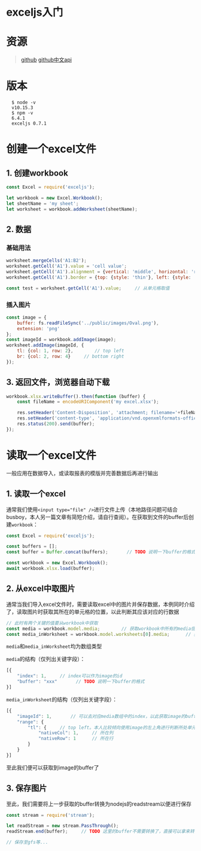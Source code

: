 # exceljs入门

# 资源
>[github](https://github.com/exceljs/exceljs)
>[github中文api](https://github.com/exceljs/exceljs/blob/master/README_zh.md)

# 版本
```shell
  $ node -v
  v10.15.3
  $ npm -v
  6.4.1
  exceljs 0.7.1
```

# 创建一个excel文件
## 1. 创建workbook
```javascript
const Excel = require('exceljs');

let workbook = new Excel.Workbook();
let sheetName = 'my sheet';
let worksheet = workbook.addWorksheet(sheetName);
```

## 2. 数据
### 基础用法
```javascript
worksheet.mergeCells('A1:B2');
worksheet.getCell('A1').value = 'cell value';
worksheet.getCell('A1').alignment = {vertical: 'middle', horizontal: 'right'};
worksheet.getCell('A1').border = {top: {style: 'thin'}, left: {style: 'thin'}, bottom: {style: 'thin'}, right: {style: 'thin'}};

const test = worksheet.getCell('A1').value;     // 从单元格取值
```

### 插入图片
```javascript
const image = {
    buffer: fs.readFileSync('../public/images/Oval.png'),
    extension: 'png'
};
const imageId = workbook.addImage(image);
worksheet.addImage(imageId, {
    tl: {col: 1, row: 2},        // top left
    br: {col: 2, row: 4}     // bottom right
});
```

## 3. 返回文件，浏览器自动下载
```javascript
workbook.xlsx.writeBuffer().then(function (buffer) {
    const fileName = encodeURIComponent('my excel.xlsx');

    res.setHeader('Content-Disposition', 'attachment; filename='+fileName+'; filename*=utf-8\'\''+fileName);
    res.setHeader('content-type', 'application/vnd.openxmlformats-officedocument.spreadsheetml.sheet');
    res.status(200).send(buffer);
});
```

# 读取一个excel文件
一般应用在数据导入，或读取报表的模版并完善数据后再进行输出

## 1. 读取一个excel
通常我们使用`<input type="file" />`进行文件上传（本地路径问题可结合busboy，本人另一篇文章有简短介绍，请自行查阅）。在获取到文件的buffer后创建`workbook`：
```javascript
const Excel = require('exceljs');

const buffers = [];
const buffer = Buffer.concat(buffers);       // TODO 说明一下buffer的格式

const workbook = new Excel.Workbook();
await workbook.xlsx.load(buffer);
```

## 2. 从excel中取图片
通常当我们导入excel文件时，需要读取excel中的图片并保存数据，本例同时介绍了，读取图片时获取其所在的单元格的位置，以此判断其应该对应的行数据
```javascript
// 此时有两个关键的值要从workbook中获取
const media = workbook.model.media;        // 获取workbook中所有的media信息，包含了所有的sheet页
const media_inWorksheet = workbook.model.worksheets[0].media;      // 获取某个worksheet中所有的media信息，注意此处worksheet的index从0开始
```
`media`和`media_inWorksheet`均为数组类型

`media`的结构（仅列出关键字段）：
```javascript
[{
    "index": 1,     // index可以作为image的id
    "buffer": "xxx"       // TODO 说明一下buffer的格式
}]
```
`media_inWorksheet`的结构（仅列出关键字段）：
```javascript
[{
    "imageId": 1,       // 可以去对应media数组中的index，以此获取image的buffer
    "range": {
        "tl": {     // top left。本人比较倾向使用image的左上角进行判断所处单元格的位置
            "nativeCol": 1,     // 所在列
            "nativeRow": 1      // 所在行
        }
    }
}]
```
至此我们便可以获取到image的buffer了

## 3. 保存图片
至此，我们需要将上一步获取的buffer转换为nodejs的readstream以便进行保存
```javascript
const stream = require('stream');

let readStream = new stream.PassThrough();
readStream.end(buffer);     // TODO 这里的buffer不需要转换了，直接可以拿来转换，后续说明一下buffer的格式

// 保存至gfs等...
```
